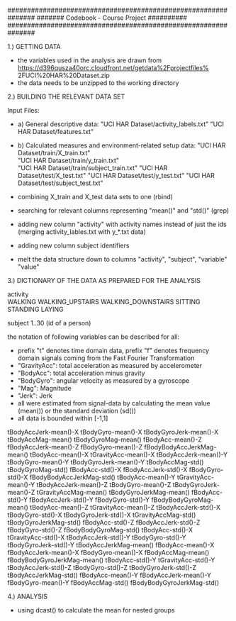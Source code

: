 ###############################################################
#######             Codebook - Course Project        ##########
###############################################################



1.) GETTING DATA

- the variables used in the analysis are drawn from
  https://d396qusza40orc.cloudfront.net/getdata%2Fprojectfiles%
  2FUCI%20HAR%20Dataset.zip 
- the data needs to be unzipped to the working directory

2.) BUILDING THE RELEVANT DATA SET

Input Files:
- a) General descriptive data: 
    "UCI HAR Dataset/activity_labels.txt"
    "UCI HAR Dataset/features.txt"
      
- b) Calculated measures and environment-related setup data:
    "UCI HAR Dataset/train/X_train.txt"    
    "UCI HAR Dataset/train/y_train.txt"             
    "UCI HAR Dataset/train/subject_train.txt"
    "UCI HAR Dataset/test/X_test.txt"
    "UCI HAR Dataset/test/y_test.txt"
    "UCI HAR Dataset/test/subject_test.txt"

- combining X_train and X_test data sets to one (rbind)
- searching for relevant columns representing "mean()" and "std()" (grep)
- adding new column "activity" with activity names instead of just the ids
  (merging activity_lables.txt with y_*.txt data) 
- adding new column subject identifiers 
- melt the data structure down to columns "activity", "subject", "variable"
  "value"


3.) DICTIONARY OF THE DATA AS PREPARED FOR THE ANALYSIS

activity    
	WALKING
	WALKING_UPSTAIRS
	WALKING_DOWNSTAIRS
	SITTING
	STANDING
	LAYING

subject	
	1..30 (id of a person)

the notation of following variables can be described for all:
  - prefix "t" denotes time domain data, 
    prefix "f" denotes frequency domain signals coming from
    the Fast Fourier Transformation
  - "GravityAcc": total acceleration as measured by accelerometer
  - "BodyAcc": total acceleration minus gravity 
  - "BodyGyro":  angular velocity as measured by a gyroscope 
  - "Mag": Magnitude
  - "Jerk": Jerk  
  - all were estimated from signal-data by calculating
    the mean value (mean()) or the standard deviation (sd())
  - all data is bounded within [-1,1]

tBodyAccJerk-mean()-X
tBodyGyro-mean()-X
tBodyGyroJerk-mean()-X
tBodyAccMag-mean()
tBodyGyroMag-mean()
fBodyAcc-mean()-Z
fBodyAccJerk-mean()-Z
fBodyGyro-mean()-Z
fBodyBodyAccJerkMag-mean()
tBodyAcc-mean()-X
tGravityAcc-mean()-X
tBodyAccJerk-mean()-Y
tBodyGyro-mean()-Y
tBodyGyroJerk-mean()-Y
tBodyAccMag-std()
tBodyGyroMag-std()
fBodyAcc-std()-X
fBodyAccJerk-std()-X
fBodyGyro-std()-X
fBodyBodyAccJerkMag-std()
tBodyAcc-mean()-Y
tGravityAcc-mean()-Y
tBodyAccJerk-mean()-Z
tBodyGyro-mean()-Z
tBodyGyroJerk-mean()-Z
tGravityAccMag-mean()
tBodyGyroJerkMag-mean()
fBodyAcc-std()-Y
fBodyAccJerk-std()-Y
fBodyGyro-std()-Y
fBodyBodyGyroMag-mean()
tBodyAcc-mean()-Z
tGravityAcc-mean()-Z
tBodyAccJerk-std()-X
tBodyGyro-std()-X
tBodyGyroJerk-std()-X
tGravityAccMag-std()
tBodyGyroJerkMag-std()
fBodyAcc-std()-Z
fBodyAccJerk-std()-Z
fBodyGyro-std()-Z
fBodyBodyGyroMag-std()
tBodyAcc-std()-X
tGravityAcc-std()-X
tBodyAccJerk-std()-Y
tBodyGyro-std()-Y
tBodyGyroJerk-std()-Y
tBodyAccJerkMag-mean()
fBodyAcc-mean()-X
fBodyAccJerk-mean()-X
fBodyGyro-mean()-X
fBodyAccMag-mean()
fBodyBodyGyroJerkMag-mean()
tBodyAcc-std()-Y
tGravityAcc-std()-Y
tBodyAccJerk-std()-Z
tBodyGyro-std()-Z
tBodyGyroJerk-std()-Z
tBodyAccJerkMag-std()
fBodyAcc-mean()-Y
fBodyAccJerk-mean()-Y
fBodyGyro-mean()-Y
fBodyAccMag-std()
fBodyBodyGyroJerkMag-std()


4.) ANALYSIS

- using dcast() to calculate the mean for nested groups
